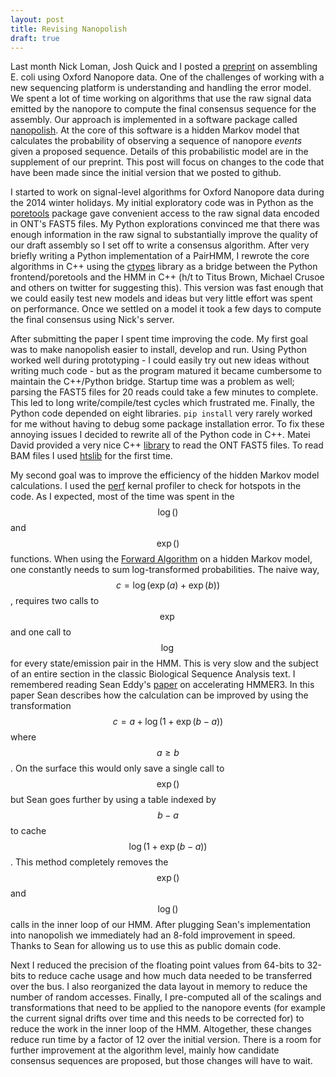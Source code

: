 ```yaml
---
layout: post
title: Revising Nanopolish
draft: true
---
```


Last month Nick Loman, Josh Quick and I posted a [preprint](http://biorxiv.org/content/early/2015/03/11/015552) on assembling E. coli using Oxford Nanopore data. One of the challenges of working with a new sequencing platform is understanding and handling the error model. We spent a lot of time working on algorithms that use the raw signal data emitted by the nanopore to compute the final consensus sequence for the assembly. Our approach is implemented in a software package called [nanopolish](https://github.com/jts/nanopolish). At the core of this software is a hidden Markov model that calculates the probability of observing a sequence of nanopore _events_ given a proposed sequence.  Details of this probabilistic model are in the supplement of our preprint. This post will focus on changes to the code that have been made since the initial version that we posted to github. 

I started to work on signal-level algorithms for Oxford Nanopore data during the 2014 winter holidays. My initial exploratory code was in Python as the [poretools](https://github.com/arq5x/poretools) package gave convenient access to the raw signal data encoded in ONT's FAST5 files. My Python explorations convinced me that there was enough information in the raw signal to substantially improve the quality of our draft assembly so I set off to write a consensus algorithm. After very briefly writing a Python implementation of a PairHMM, I rewrote the core algorithms in C++ using the [ctypes](https://docs.python.org/2/library/ctypes.html) library as a bridge between the Python frontend/poretools and the HMM in C++ (h/t to Titus Brown, Michael Crusoe and others on twitter for suggesting this). This version was fast enough that we could easily test new models and ideas but very little effort was spent on performance. Once we settled on a model it took a few days to compute the final consensus using Nick's server.

After submitting the paper I spent time improving the code. My first goal was to make nanopolish easier to install, develop and run. Using Python worked well during prototyping - I could easily try out new ideas without writing much code - but as the program matured it became cumbersome to maintain the C++/Python bridge. Startup time was a problem as well; parsing the FAST5 files for 20 reads could take a few minutes to complete. This led to long write/compile/test cycles which frustrated me. Finally, the Python code depended on eight libraries. ```pip install``` very rarely worked for me without having to debug some package installation error. To fix these annoying issues I decided to rewrite all of the Python code in C++. Matei David provided a very nice C++ [library](https://github.com/mateidavid/fast5) to read the ONT FAST5 files. To read BAM files I used [htslib](https://github.com/samtools/htslib) for the first time. 

My second goal was to improve the efficiency of the hidden Markov model calculations.  I used the [perf](https://perf.wiki.kernel.org/index.php/Tutorial) kernal profiler to check for hotspots in the code. As I expected, most of the time was spent in the $$\log()$$ and $$\exp()$$ functions. When using the [Forward Algorithm](http://en.wikipedia.org/wiki/Forward_algorithm) on a hidden Markov model, one constantly needs to sum log-transformed probabilities. The naive way, $$c = \log(\exp(a) + \exp(b))$$, requires two calls to $$\exp$$ and one call to $$\log$$ for every state/emission pair in the HMM. This is very slow and the subject of an entire section in the classic Biological Sequence Analysis text. I remembered reading Sean Eddy's [paper](http://journals.plos.org/ploscompbiol/article?id=10.1371/journal.pcbi.1002195) on accelerating HMMER3. In this paper Sean describes how the calculation can be improved by using the transformation $$c = a + \log(1 + \exp(b - a))$$ where $$a \geq b$$. On the surface this would only save a single call to $$\exp()$$ but Sean goes further by using a table indexed by $$b - a$$ to cache $$\log(1 + \exp(b - a))$$. This method completely removes the $$\exp()$$ and $$\log()$$ calls in the inner loop of our HMM. After plugging Sean's implementation into nanopolish we immediately had an 8-fold improvement in speed. Thanks to Sean for allowing us to use this as public domain code.

Next I reduced the precision of the floating point values from 64-bits to 32-bits to reduce cache usage and how much data needed to be transferred over the bus. I also reorganized the data layout in memory to reduce the number of random accesses. Finally, I pre-computed all of the scalings and transformations that need to be applied to the nanopore events (for example the current signal drifts over time and this needs to be corrected for) to reduce the work in the inner loop of the HMM. Altogether, these changes reduce run time by a factor of 12 over the initial version. There is a room for further improvement at the algorithm level, mainly how candidate consensus sequences are proposed, but those changes will have to wait.
